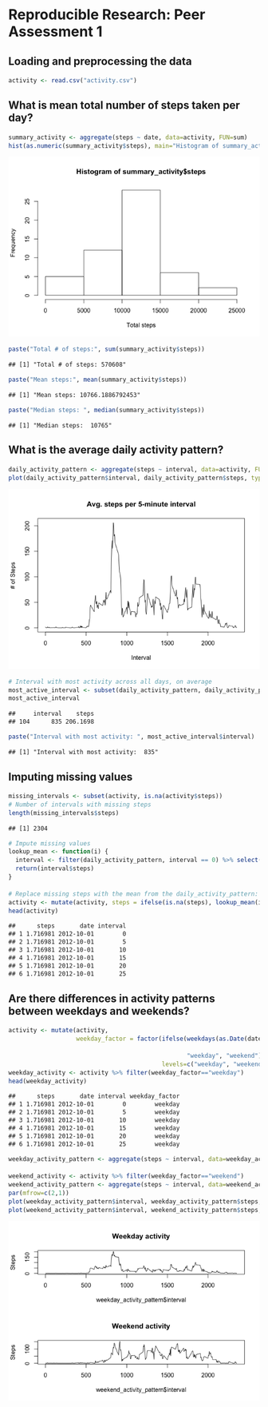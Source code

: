 # Reproducible Research: Peer Assessment 1



## Loading and preprocessing the data

```r
activity <- read.csv("activity.csv")
```

## What is mean total number of steps taken per day?

```r
summary_activity <- aggregate(steps ~ date, data=activity, FUN=sum)
hist(as.numeric(summary_activity$steps), main="Histogram of summary_activity$steps", xlab="Total steps")
```

![](PA1_template_files/figure-html/unnamed-chunk-3-1.png) 

```r
paste("Total # of steps:", sum(summary_activity$steps))
```

```
## [1] "Total # of steps: 570608"
```

```r
paste("Mean steps:", mean(summary_activity$steps))
```

```
## [1] "Mean steps: 10766.1886792453"
```

```r
paste("Median steps: ", median(summary_activity$steps))
```

```
## [1] "Median steps:  10765"
```


## What is the average daily activity pattern?

```r
daily_activity_pattern <- aggregate(steps ~ interval, data=activity, FUN=mean)
plot(daily_activity_pattern$interval, daily_activity_pattern$steps, type="l", main="Avg. steps per 5-minute interval", xlab="Interval", ylab="# of Steps")
```

![](PA1_template_files/figure-html/unnamed-chunk-4-1.png) 

```r
# Interval with most activity across all days, on average
most_active_interval <- subset(daily_activity_pattern, daily_activity_pattern$steps == max(daily_activity_pattern$steps))
most_active_interval
```

```
##     interval    steps
## 104      835 206.1698
```

```r
paste("Interval with most activity: ", most_active_interval$interval)
```

```
## [1] "Interval with most activity:  835"
```

## Imputing missing values

```r
missing_intervals <- subset(activity, is.na(activity$steps))
# Number of intervals with missing steps
length(missing_intervals$steps)
```

```
## [1] 2304
```

```r
# Impute missing values
lookup_mean <- function(i) {
  interval <- filter(daily_activity_pattern, interval == 0) %>% select(steps)
  return(interval$steps)
}

# Replace missing steps with the mean from the daily_activity_pattern:
activity <- mutate(activity, steps = ifelse(is.na(steps), lookup_mean(interval), steps))
head(activity)
```

```
##      steps       date interval
## 1 1.716981 2012-10-01        0
## 2 1.716981 2012-10-01        5
## 3 1.716981 2012-10-01       10
## 4 1.716981 2012-10-01       15
## 5 1.716981 2012-10-01       20
## 6 1.716981 2012-10-01       25
```

## Are there differences in activity patterns between weekdays and weekends?

```r
activity <- mutate(activity, 
                   weekday_factor = factor(ifelse(weekdays(as.Date(date)) %in% c("Monday", "Tuesday", "Wednesday", 
                                                                                 "Thursday", "Friday"), 
                                                  "weekday", "weekend"),
                                           levels=c("weekday", "weekend")));                  
weekday_activity <- activity %>% filter(weekday_factor=="weekday")
head(weekday_activity)
```

```
##      steps       date interval weekday_factor
## 1 1.716981 2012-10-01        0        weekday
## 2 1.716981 2012-10-01        5        weekday
## 3 1.716981 2012-10-01       10        weekday
## 4 1.716981 2012-10-01       15        weekday
## 5 1.716981 2012-10-01       20        weekday
## 6 1.716981 2012-10-01       25        weekday
```

```r
weekday_activity_pattern <- aggregate(steps ~ interval, data=weekday_activity, FUN=mean)

weekend_activity <- activity %>% filter(weekday_factor=="weekend")
weekend_activity_pattern <- aggregate(steps ~ interval, data=weekend_activity, FUN=mean)
par(mfrow=c(2,1))
plot(weekday_activity_pattern$interval, weekday_activity_pattern$steps, type="l", ylab="Steps", main="Weekday activity")
plot(weekend_activity_pattern$interval, weekend_activity_pattern$steps, type="l", ylab="Steps", main="Weekend activity")
```

![](PA1_template_files/figure-html/unnamed-chunk-6-1.png) 
